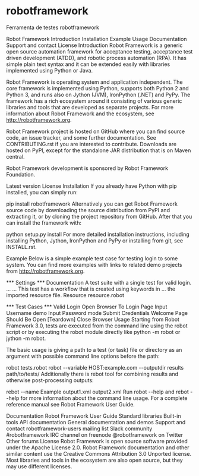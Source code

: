 # robotframework
Ferramenta de testes robotframework

Robot Framework
Introduction
Installation
Example
Usage
Documentation
Support and contact
License
Introduction
Robot Framework is a generic open source automation framework for acceptance testing, acceptance test driven development (ATDD), and robotic process automation (RPA). It has simple plain text syntax and it can be extended easily with libraries implemented using Python or Java.

Robot Framework is operating system and application independent. The core framework is implemented using Python, supports both Python 2 and Python 3, and runs also on Jython (JVM), IronPython (.NET) and PyPy. The framework has a rich ecosystem around it consisting of various generic libraries and tools that are developed as separate projects. For more information about Robot Framework and the ecosystem, see http://robotframework.org.

Robot Framework project is hosted on GitHub where you can find source code, an issue tracker, and some further documentation. See CONTRIBUTING.rst if you are interested to contribute. Downloads are hosted on PyPI, except for the standalone JAR distribution that is on Maven central.

Robot Framework development is sponsored by Robot Framework Foundation.

Latest version License
Installation
If you already have Python with pip installed, you can simply run:

pip install robotframework
Alternatively you can get Robot Framework source code by downloading the source distribution from PyPI and extracting it, or by cloning the project repository from GitHub. After that you can install the framework with:

python setup.py install
For more detailed installation instructions, including installing Python, Jython, IronPython and PyPy or installing from git, see INSTALL.rst.

Example
Below is a simple example test case for testing login to some system. You can find more examples with links to related demo projects from http://robotframework.org.

*** Settings ***
Documentation     A test suite with a single test for valid login.
...
...               This test has a workflow that is created using keywords in
...               the imported resource file.
Resource          resource.robot

*** Test Cases ***
Valid Login
    Open Browser To Login Page
    Input Username    demo
    Input Password    mode
    Submit Credentials
    Welcome Page Should Be Open
    [Teardown]    Close Browser
Usage
Starting from Robot Framework 3.0, tests are executed from the command line using the robot script or by executing the robot module directly like python -m robot or jython -m robot.

The basic usage is giving a path to a test (or task) file or directory as an argument with possible command line options before the path:

robot tests.robot
robot --variable HOST:example.com --outputdir results path/to/tests/
Additionally there is rebot tool for combining results and otherwise post-processing outputs:

rebot --name Example output1.xml output2.xml
Run robot --help and rebot --help for more information about the command line usage. For a complete reference manual see Robot Framework User Guide.

Documentation
Robot Framework User Guide
Standard libraries
Built-in tools
API documentation
General documentation and demos
Support and contact
robotframework-users mailing list
Slack community
#robotframework IRC channel on freenode
@robotframework on Twitter
Other forums
License
Robot Framework is open source software provided under the Apache License 2.0. Robot Framework documentation and other similar content use the Creative Commons Attribution 3.0 Unported license. Most libraries and tools in the ecosystem are also open source, but they may use different licenses.
